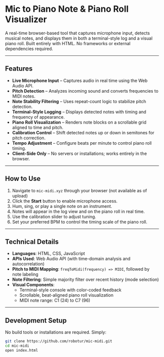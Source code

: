 # Mic to Piano Note & Piano Roll Visualizer

A real-time browser-based tool that captures microphone input, detects musical notes, and displays them in both a terminal-style log and a visual piano roll. Built entirely with HTML. No frameworks or external dependencies required.

---

## Features

- **Live Microphone Input** – Captures audio in real time using the Web Audio API.
- **Pitch Detection** – Analyzes incoming sound and converts frequencies to MIDI notes.
- **Note Stability Filtering** – Uses repeat-count logic to stabilize pitch detection.
- **Terminal-Style Logging** – Displays detected notes with timing and frequency of appearance.
- **Piano Roll Visualization** – Renders note blocks on a scrollable grid aligned to time and pitch.
- **Calibration Control** – Shift detected notes up or down in semitones for pitch correction.
- **Tempo Adjustment** – Configure beats per minute to control piano roll timing.
- **Client-Side Only** – No servers or installations; works entirely in the browser.

---

## How to Use

1. Navigate to `mic-midi.xyz` through your browser (not available as of upload)
2. Click the **Start** button to enable microphone access.
3. Hum, sing, or play a single note on an instrument.
4. Notes will appear in the log view and on the piano roll in real time.
5. Use the calibration slider to adjust tuning.
6. Set your preferred BPM to control the timing scale of the piano roll.

---

## Technical Details

- **Languages**: HTML, CSS, JavaScript
- **APIs Used**: Web Audio API (with time-domain analysis and autocorrelation)
- **Pitch to MIDI Mapping**: `freqToMidi(frequency) => MIDI`, followed by note labeling
- **Note Filtering**: Simple majority filter over recent history (mode selection)
- **Visual Components**:
  - Terminal-style console with color-coded feedback
  - Scrollable, beat-aligned piano roll visualization
  - MIDI note range: C1 (24) to C7 (96)

---

## Development Setup

No build tools or installations are required. Simply:

```bash
git clone https://github.com/robotur/mic-midi.git
cd mic-midi
open index.html
